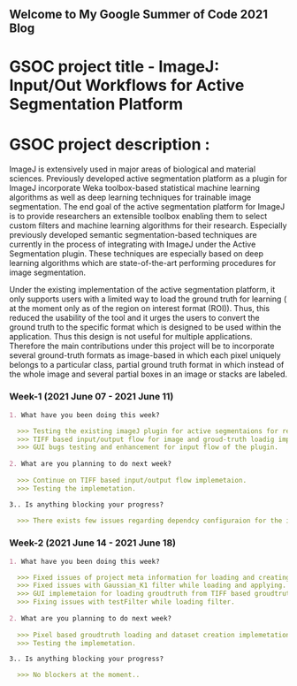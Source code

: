 ## Welcome to My Google Summer of Code 2021 Blog

# GSOC project title - ImageJ: Input/Out Workflows for Active Segmentation Platform

# GSOC project description :

ImageJ is extensively used in major areas of biological and material sciences. Previously developed active segmentation platform as a plugin for ImageJ incorporate Weka 
toolbox-based statistical machine learning algorithms as well as deep learning techniques for trainable image segmentation. The end goal of the active segmentation platform 
for ImageJ is to provide researchers an extensible toolbox enabling them to select custom filters and machine learning algorithms for their research. Especially previously developed semantic segmentation-based techniques are currently in the process of integrating with ImageJ under the Active Segmentation plugin. These techniques are especially based on deep learning algorithms which are state-of-the-art performing procedures for image segmentation.

Under the existing implementation of the active segmentation platform, it only supports users with a limited way to load the ground truth for learning ( at the moment only 
as of the region on interest format (ROI)). Thus, this reduced the usability of the tool and it urges the users to convert the ground truth to the specific format which is designed to be used within the application. Thus this design is not useful for multiple applications. Therefore the main contributions under this project will be to incorporate several ground-truth formats as image-based in which each pixel uniquely belongs to a particular class, partial ground truth format in which instead of the whole image and several partial boxes in an image or stacks are labeled.


<!-- You can use the [editor on GitHub](https://github.com/piyumalanthony/piyumalanthony.github.io/edit/main/README.md) to maintain and preview the content for your website in Markdown files. -->
<!-- 
Whenever you commit to this repository, GitHub Pages will run [Jekyll](https://jekyllrb.com/) to rebuild the pages in your site, from the content in your Markdown files. -->

<!-- ### Markdown

Markdown is a lightweight and easy-to-use syntax for styling your writing. It includes conventions for -->
### Week-1 (2021 June 07 - 2021 June 11)
```markdown
1. What have you been doing this week?

  >>> Testing the existing imageJ plugin for active segmentaions for reported issues.
  >>> TIFF based input/output flow for image and groud-truth loadig implemetation.
  >>> GUI bugs testing and enhancement for input flow of the plugin.
 
2. What are you planning to do next week?
  
  >>> Continue on TIFF based input/output flow implemetaion.
  >>> Testing the implemetation.

3.. Is anything blocking your progress?

  >>> There exists few issues regarding dependcy configuraion for the imageJ plugin and the mentors are contated and reported the issue.
```


### Week-2 (2021 June 14 - 2021 June 18)
```markdown
1. What have you been doing this week?

  >>> Fixed issues of project meta information for loading and creating projects for segmentation.
  >>> Fixed issues with Gaussian_K1 filter while loading and applying.
  >>> GUI implemetaion for loading groudtruth from TIFF based groudtruth.
  >>> Fixing issues with testFilter while loading filter.
 
2. What are you planning to do next week?
  
  >>> Pixel based groudtruth loading and dataset creation implemetation.
  >>> Testing the implemetation.

3.. Is anything blocking your progress?

  >>> No blockers at the moment..
```


